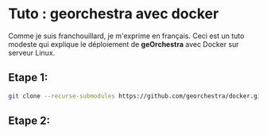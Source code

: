# Tuto : georchestra avec docker

Comme je suis franchouillard, je m'exprime en français. Ceci est un tuto modeste qui explique le déploiement de **geOrchestra** avec Docker sur serveur Linux.

## Etape 1:
```bash
git clone --recurse-submodules https://github.com/georchestra/docker.git
```
## Etape 2:
